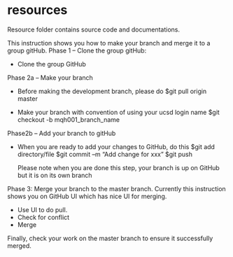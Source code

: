 # resources
Resource folder contains source code and documentations.


This instruction shows you how to make your branch and merge it to a group gitHub.
Phase 1 – Clone the group gitHub:
-	Clone the group GitHub

Phase 2a – Make your branch
-	Before making the development branch, please do 
	$git pull origin master

-	Make your branch with convention of using your ucsd login name
	$git checkout -b mqh001_branch_name

Phase2b – Add your branch to gitHub
-	When you are ready to add your changes to GitHub, do this
	$git add directory/file
	$git commit –m “Add change for xxx”
	$git push
             
    Please note when you are done this step, your branch is up on GitHub but it is on its own branch

Phase 3: Merge your branch to the master branch.   Currently this instruction shows you on GitHub UI which has nice UI for merging.
-	Use UI to do pull.
-	Check for conflict
-	Merge

Finally, check your work on the master branch to ensure it successfully merged.

